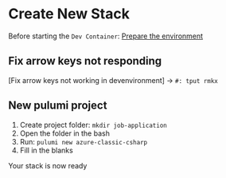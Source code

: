 # Create New Stack

Before starting the `Dev Container`: [Prepare the environment](Use-The-Dev-Container.md)

## Fix arrow keys not responding

[Fix arrow keys not working in devenvironment] -> `#: tput rmkx`

## New pulumi project

1. Create project folder: `mkdir job-application`
2. Open the folder in the bash
3. Run: `pulumi new azure-classic-csharp`
4. Fill in the blanks

Your stack is now ready
